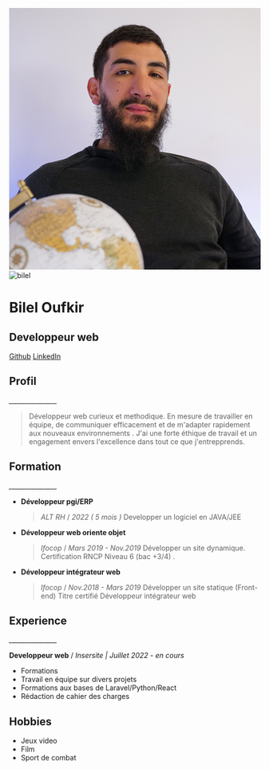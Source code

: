 ![Bilel Oufkir](images/pdp.jpg "Logo Title Text 1")
<img src="drawing.jpg" alt="bilel" width="200"/>

# Bilel Oufkir
## Developpeur web



[Github](https://github.com/Bileloufkir)
[LinkedIn](https://www.linkedin.com/in/bilel-oufkir/)

## Profil
*_______________*

>   Développeur web curieux et methodique.
    En mesure de travailler en équipe, de communiquer efficacement et de m'adapter rapidement aux nouveaux environnements . 
    J'ai une forte éthique de travail et un engagement envers l'excellence dans tout ce que j'entrepprends.
    
## Formation
*_______________*


* **Développeur pgi/ERP**
    >_ALT RH_ / _2022 ( 5 mois )_
    Developper un logiciel en JAVA/JEE
* **Développeur web oriente objet**
    >_Ifocop_ / _Mars 2019 - Nov.2019_
    Développer un site dynamique. 
    Certification RNCP Niveau 6 (bac +3/4) .
* **Développeur intégrateur web**
    >_Ifocop_ / _Nov.2018 - Mars 2019_
    Développer un site statique (Front-end)
    Titre certifié Développeur intégrateur web


## Experience
*_______________*

**Developpeur web** / _Insersite | Juillet 2022 - en cours_

* Formations
* Travail en équipe sur divers projets
* Formations aux bases de Laravel/Python/React
* Rédaction de cahier des charges

## Hobbies
- Jeux video
- Film
- Sport de combat

